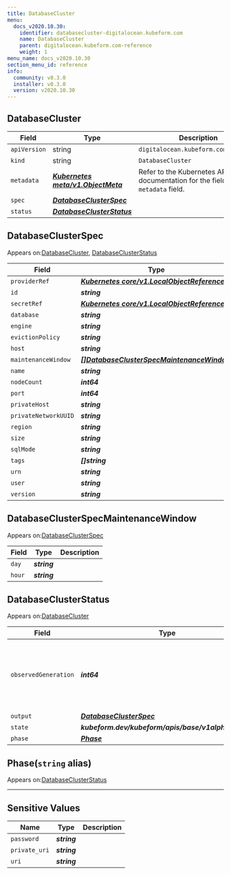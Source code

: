 ```yaml
---
title: DatabaseCluster
menu:
  docs_v2020.10.30:
    identifier: databasecluster-digitalocean.kubeform.com
    name: DatabaseCluster
    parent: digitalocean.kubeform.com-reference
    weight: 1
menu_name: docs_v2020.10.30
section_menu_id: reference
info:
  community: v0.3.0
  installer: v0.3.0
  version: v2020.10.30
---
```


## DatabaseCluster
| Field | Type | Description |
| ------ | ----- | ----------- |
| `apiVersion` | string | `digitalocean.kubeform.com/v1alpha1` |
|    `kind` | string | `DatabaseCluster` |
| `metadata` | ***[Kubernetes meta/v1.ObjectMeta](https://v1-18.docs.kubernetes.io/docs/reference/generated/kubernetes-api/v1.18/#objectmeta-v1-meta)***|Refer to the Kubernetes API documentation for the fields of the `metadata` field.|
| `spec` | ***[DatabaseClusterSpec](#databaseclusterspec)***||
| `status` | ***[DatabaseClusterStatus](#databaseclusterstatus)***||
## DatabaseClusterSpec

Appears on:[DatabaseCluster](#databasecluster), [DatabaseClusterStatus](#databaseclusterstatus)

| Field | Type | Description |
| ------ | ----- | ----------- |
| `providerRef` | ***[Kubernetes core/v1.LocalObjectReference](https://v1-18.docs.kubernetes.io/docs/reference/generated/kubernetes-api/v1.18/#localobjectreference-v1-core)***||
| `id` | ***string***||
| `secretRef` | ***[Kubernetes core/v1.LocalObjectReference](https://v1-18.docs.kubernetes.io/docs/reference/generated/kubernetes-api/v1.18/#localobjectreference-v1-core)***||
| `database` | ***string***| ***(Optional)*** |
| `engine` | ***string***||
| `evictionPolicy` | ***string***| ***(Optional)*** |
| `host` | ***string***| ***(Optional)*** |
| `maintenanceWindow` | ***[[]DatabaseClusterSpecMaintenanceWindow](#databaseclusterspecmaintenancewindow)***| ***(Optional)*** |
| `name` | ***string***||
| `nodeCount` | ***int64***||
| `port` | ***int64***| ***(Optional)*** |
| `privateHost` | ***string***| ***(Optional)*** |
| `privateNetworkUUID` | ***string***| ***(Optional)*** |
| `region` | ***string***||
| `size` | ***string***||
| `sqlMode` | ***string***| ***(Optional)*** |
| `tags` | ***[]string***| ***(Optional)*** |
| `urn` | ***string***| ***(Optional)*** |
| `user` | ***string***| ***(Optional)*** |
| `version` | ***string***| ***(Optional)*** |
## DatabaseClusterSpecMaintenanceWindow

Appears on:[DatabaseClusterSpec](#databaseclusterspec)

| Field | Type | Description |
| ------ | ----- | ----------- |
| `day` | ***string***||
| `hour` | ***string***||
## DatabaseClusterStatus

Appears on:[DatabaseCluster](#databasecluster)

| Field | Type | Description |
| ------ | ----- | ----------- |
| `observedGeneration` | ***int64***| ***(Optional)*** Resource generation, which is updated on mutation by the API Server.|
| `output` | ***[DatabaseClusterSpec](#databaseclusterspec)***| ***(Optional)*** |
| `state` | ***kubeform.dev/kubeform/apis/base/v1alpha1.State***| ***(Optional)*** |
| `phase` | ***[Phase](#phase)***| ***(Optional)*** |
## Phase(`string` alias)

Appears on:[DatabaseClusterStatus](#databaseclusterstatus)

---
## Sensitive Values
| Name | Type | Description |
|------|------|-------------|
| `password` | ***string*** ||
| `private_uri` | ***string*** ||
| `uri` | ***string*** ||
